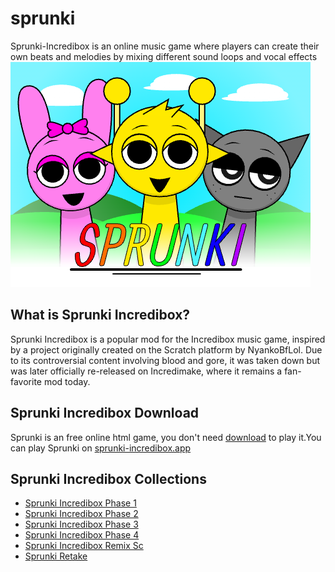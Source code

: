 # sprunki
Sprunki-Incredibox is an online music game where players can create their own beats and melodies by mixing different sound loops and vocal effects
![sprunki-game-cover](img/sprunki.png)
## What is Sprunki Incredibox?

Sprunki Incredibox is a popular mod for the Incredibox music game, inspired by a project originally created on the Scratch platform by NyankoBfLol. Due to its controversial content involving blood and gore, it was taken down but was later officially re-released on Incredimake, where it remains a fan-favorite mod today.

## Sprunki Incredibox Download 
Sprunki is an free online html game, you don't need [download](https://sprunki-incredibox.app/does-sprunki-game-require-download) to play it.You can play Sprunki on [sprunki-incredibox.app](https://sprunki-incredibox.app/)

## Sprunki Incredibox Collections
- [Sprunki Incredibox Phase 1](https://sprunki-incredibox.app/sprunki-incredibox-phase-1.html)
- [Sprunki Incredibox Phase 2](https://sprunki-incredibox.app/sprunki-incredibox-phase-2.html)
- [Sprunki Incredibox Phase 3](https://sprunki-incredibox.app/sprunki-incredibox-phase-3%ef%bc%9aretro-sprunki.html)
- [Sprunki Incredibox Phase 4](https://sprunki-incredibox.app/sprunki-phases-4%ef%bc%9afuture-sprunki.html)
- [Sprunki Incredibox Remix Sc](https://sprunki-incredibox.app/incredibox-sprunki-remix-sc.html)
- [Sprunki Retake]()
